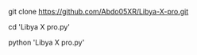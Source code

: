 git clone https://github.com/Abdo05XR/Libya-X-pro.git

cd 'Libya X pro.py'

python 'Libya X pro.py'
